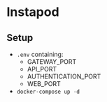 # Instapod 

## Setup 
* `.env` containing: 
  * GATEWAY_PORT
  * API_PORT
  * AUTHENTICATION_PORT
  * WEB_PORT
* `docker-compose up -d`
